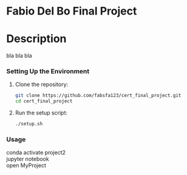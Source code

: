 # Fabio Del Bo Final Project

# Description 
bla bla bla 

### Setting Up the Environment
1. Clone the repository:
   ```bash
   git clone https://github.com/fabsfa123/cert_final_project.git
   cd cert_final_project

2. Run the setup script:
    ```bash
    ./setup.sh


### Usage

conda activate project2   
jupyter notebook   
open MyProject   